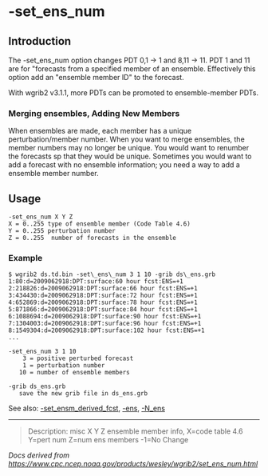 # -set_ens_num

## Introduction

The -set_ens_num option changes PDT 0,1 -> 1 and
8,11 -> 11. PDT 1 and 11 are for "forecasts from a specified member of an ensemble.
Effectively this option add an "ensemble member ID" to the forecast.

With wgrib2 v3.1.1, more PDTs can be promoted to ensemble-member PDTs.

### Merging ensembles, Adding New Members

When ensembles are made, each member has a unique perturbation/member
number. When you want to merge ensembles, the member numbers
may no longer be unique. You would want to renumber the forecasts
sp that they would be unique. Sometimes you would want to add a forecast
with no ensemble information; you need a way to add a ensemble member number.

## Usage

```
-set_ens_num X Y Z
X = 0..255 type of ensemble member (Code Table 4.6)
Y = 0..255 perturbation number
Z = 0..255  number of forecasts in the ensemble
```

### Example

```
$ wgrib2 ds.td.bin -set\_ens\_num 3 1 10 -grib ds\_ens.grb
1:80:d=2009062918:DPT:surface:60 hour fcst:ENS=+1
2:218826:d=2009062918:DPT:surface:66 hour fcst:ENS=+1
3:434430:d=2009062918:DPT:surface:72 hour fcst:ENS=+1
4:652869:d=2009062918:DPT:surface:78 hour fcst:ENS=+1
5:871866:d=2009062918:DPT:surface:84 hour fcst:ENS=+1
6:1088694:d=2009062918:DPT:surface:90 hour fcst:ENS=+1
7:1304003:d=2009062918:DPT:surface:96 hour fcst:ENS=+1
8:1549304:d=2009062918:DPT:surface:102 hour fcst:ENS=+1
...

-set_ens_num 3 1 10
    3 = positive perturbed forecast
    1 = perturbation number
   10 = number of ensemble members

-grib ds_ens.grb
   save the new grib file in ds_ens.grb
```

See also:
[-set_ensm_derived_fcst](set_ensm_derived_fcst.md),
[-ens](ens.md),
[-N_ens](N_ens.md)

---

> Description: misc X Y Z ensemble member info, X=code table 4.6 Y=pert num Z=num ens members -1=No Change

_Docs derived from <https://www.cpc.ncep.noaa.gov/products/wesley/wgrib2/set_ens_num.html>_
